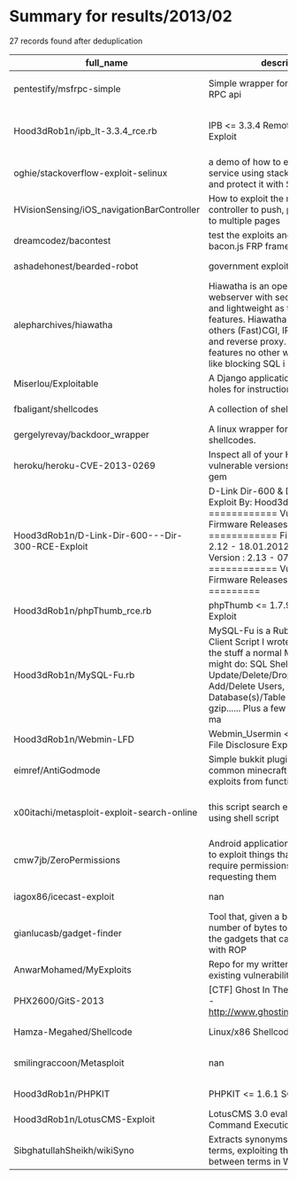 
# Summary for results/2013/02
    
27 records found after deduplication

| full_name | description | html_url | matched_list | matched_count | pushed_at | size | stargazers_count | language | forks_count | vul_ids |
|--------------------------------------------------|------------------------------------------------------------------------------------------------------------------------------------------------------------------------------------------------------------------------------------------------------------------|---------------------------------------------------------------------|----------------------------------------------------|-----------------|---------------------------|--------|--------------------|-------------|---------------|-------------------|
| pentestify/msfrpc-simple | Simple wrapper for the Metasploit RPC api | https://github.com/pentestify/msfrpc-simple | ['metasploit module OR payload'] | 1 | 2013-02-21 18:36:21+00:00 | 141 | 4 | Ruby | 4 | [] |
| Hood3dRob1n/ipb_lt-3.3.4_rce.rb | IPB <= 3.3.4 Remote Code Execution Exploit | https://github.com/Hood3dRob1n/ipb_lt-3.3.4_rce.rb | ['exploit', 'rce', 'remote code execution'] | 3 | 2013-02-09 05:45:36+00:00 | 108 | 1 | Ruby | 2 | [] |
| oghie/stackoverflow-exploit-selinux | a demo of how to exploit a known service using stack-overflow attack and protect it with SELinux | https://github.com/oghie/stackoverflow-exploit-selinux | ['exploit'] | 1 | 2013-02-19 12:10:33+00:00 | 144 | 0 | Puppet | 0 | [] |
| HVisionSensing/iOS_navigationBarController | How to exploit the navigation bar controller to push, present, and pop to multiple pages | https://github.com/HVisionSensing/iOS_navigationBarController | ['exploit'] | 1 | 2013-02-18 22:16:38+00:00 | 93 | 0 | Objective-C | 0 | [] |
| dreamcodez/bacontest | test the exploits and advantages of bacon.js FRP framework | https://github.com/dreamcodez/bacontest | ['exploit'] | 1 | 2013-02-28 03:32:52+00:00 | 104 | 0 | JavaScript | 0 | [] |
| ashadehonest/bearded-robot | government exploits | https://github.com/ashadehonest/bearded-robot | ['exploit'] | 1 | 2013-02-23 19:31:16+00:00 | 108 | 0 | nan | 0 | [] |
| alepharchives/hiawatha | Hiawatha is an open source webserver with security, easy to use and lightweight as the three key features. Hiawatha supports among others (Fast)CGI, IPv6, URL rewriting and reverse proxy. It has security features no other webserver has, like blocking SQL i | https://github.com/alepharchives/hiawatha | ['exploit'] | 1 | 2013-02-19 08:44:30+00:00 | 2345 | 3 | C | 58 | [] |
| Miserlou/Exploitable | A Django application full of security holes for instructional purposes | https://github.com/Miserlou/Exploitable | ['exploit'] | 1 | 2013-02-25 02:45:02+00:00 | 994 | 15 | JavaScript | 2 | [] |
| fbaligant/shellcodes | A collection of shellcodes | https://github.com/fbaligant/shellcodes | ['shellcode'] | 1 | 2013-02-18 00:58:24+00:00 | 124 | 4 | nan | 3 | [] |
| gergelyrevay/backdoor_wrapper | A linux wrapper for msfpaylod shellcodes. | https://github.com/gergelyrevay/backdoor_wrapper | ['shellcode'] | 1 | 2013-02-17 18:28:15+00:00 | 104 | 2 | C | 2 | [] |
| heroku/heroku-CVE-2013-0269 | Inspect all of your Heroku apps for vulnerable versions of the JSON gem | https://github.com/heroku/heroku-CVE-2013-0269 | ['cve-2'] | 1 | 2013-02-20 03:58:35+00:00 | 132 | 2 | Ruby | 2 | ['CVE-2013-0269'] |
| Hood3dRob1n/D-Link-Dir-600---Dir-300-RCE-Exploit | D-Link Dir-600 & Dir-300 RCE Exploit By: Hood3dRob1n ============ Vulnerable Firmware Releases - DIR-300: ============ Firmware Version : 2.12 - 18.01.2012 Firmware Version : 2.13 - 07.11.2012 ============ Vulnerable Firmware Releases - DIR-600: ========= | https://github.com/Hood3dRob1n/D-Link-Dir-600---Dir-300-RCE-Exploit | ['exploit', 'rce', 'rce poc', 'vulnerability poc'] | 4 | 2013-02-10 23:05:52+00:00 | 108 | 4 | Ruby | 3 | [] |
| Hood3dRob1n/phpThumb_rce.rb | phpThumb <= 1.7.9-2008 RCE Exploit | https://github.com/Hood3dRob1n/phpThumb_rce.rb | ['exploit', 'rce'] | 2 | 2013-02-09 06:11:41+00:00 | 108 | 2 | Ruby | 2 | [] |
| Hood3dRob1n/MySQL-Fu.rb | MySQL-Fu is a Ruby based MySQL Client Script I wrote. It does most of the stuff a normal MySQL client might do: SQL Shell, Update/Delete/Drop Database/Table, Add/Delete Users, Dump Database(s)/Table w/ option for gzip...... Plus a few extra options to ma | https://github.com/Hood3dRob1n/MySQL-Fu.rb | ['exploit'] | 1 | 2013-02-09 05:02:50+00:00 | 132 | 4 | Ruby | 1 | ['CVE-2012-5613'] |
| Hood3dRob1n/Webmin-LFD | Webmin_Usermin <= 1.29x Remote File Disclosure Exploit | https://github.com/Hood3dRob1n/Webmin-LFD | ['exploit'] | 1 | 2013-02-10 22:47:36+00:00 | 104 | 3 | Shell | 1 | [] |
| eimref/AntiGodmode | Simple bukkit plugin that prevents common minecraft godmode exploits from functioning. | https://github.com/eimref/AntiGodmode | ['exploit'] | 1 | 2013-02-07 20:48:02+00:00 | 140 | 1 | Java | 0 | [] |
| x00itachi/metasploit-exploit-search-online | this script search exploit online using shell script | https://github.com/x00itachi/metasploit-exploit-search-online | ['exploit', 'metasploit module OR payload'] | 2 | 2013-02-20 14:49:45+00:00 | 120 | 1 | Shell | 2 | [] |
| cmw7jb/ZeroPermissions | Android application that allows you to exploit things that normally require permissions, without requesting them | https://github.com/cmw7jb/ZeroPermissions | ['exploit'] | 1 | 2013-02-05 04:44:49+00:00 | 176 | 3 | Java | 1 | [] |
| iagox86/icecast-exploit | nan | https://github.com/iagox86/icecast-exploit | ['exploit'] | 1 | 2013-02-04 19:28:47+00:00 | 1972 | 2 | Ruby | 1 | [] |
| gianlucasb/gadget-finder | Tool that, given a binary and a number of bytes to look back, finds the gadgets that can be exploited with ROP | https://github.com/gianlucasb/gadget-finder | ['exploit'] | 1 | 2013-02-02 02:23:28+00:00 | 108 | 1 | Python | 0 | [] |
| AnwarMohamed/MyExploits | Repo for my written exploits for existing vulnerabilities or 0days | https://github.com/AnwarMohamed/MyExploits | ['exploit'] | 1 | 2013-02-03 16:26:39+00:00 | 108 | 0 | Python | 0 | [] |
| PHX2600/GitS-2013 | [CTF] Ghost In The Shellcode 2013 - http://www.ghostintheshellcode.com | https://github.com/PHX2600/GitS-2013 | ['shellcode'] | 1 | 2013-02-19 00:54:02+00:00 | 36110 | 0 | Python | 1 | [] |
| Hamza-Megahed/Shellcode | Linux/x86 Shellcodes | https://github.com/Hamza-Megahed/Shellcode | ['shellcode'] | 1 | 2013-02-18 01:59:28+00:00 | 124 | 3 | nan | 1 | [] |
| smilingraccoon/Metasploit | nan | https://github.com/smilingraccoon/Metasploit | ['metasploit module OR payload'] | 1 | 2013-02-10 16:07:02+00:00 | 152 | 2 | Ruby | 1 | [] |
| Hood3dRob1n/PHPKIT | PHPKIT <= 1.6.1 SQLi Exploit Script | https://github.com/Hood3dRob1n/PHPKIT | ['exploit'] | 1 | 2013-02-11 06:50:30+00:00 | 108 | 4 | Shell | 4 | [] |
| Hood3dRob1n/LotusCMS-Exploit | LotusCMS 3.0 eval() Remote Command Execution | https://github.com/Hood3dRob1n/LotusCMS-Exploit | ['exploit'] | 1 | 2013-02-10 22:56:14+00:00 | 108 | 10 | Ruby | 9 | [] |
| SibghatullahSheikh/wikiSyno | Extracts synonyms for various terms, exploiting the redirects between terms in Wikipedia | https://github.com/SibghatullahSheikh/wikiSyno | ['exploit'] | 1 | 2013-02-22 18:24:53+00:00 | 2232 | 0 | PHP | 2 | [] |
